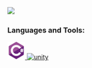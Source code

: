 ![](https://media.discordapp.net/attachments/1042819821311639552/1042829516080418866/Banner.png?width=960&height=219)

<p align="center">
  <h3 align="left">Languages and Tools:</h3>
  <p align="left"> <a href="https://www.w3schools.com/cs/" target="_blank" rel="noreferrer"> <img            src="https://raw.githubusercontent.com/devicons/devicon/master/icons/csharp/csharp-original.svg" alt="csharp" width="40" height="40"/> </a> <a    href="https://unity.com/" target="_blank" rel="noreferrer"> <img src="https://www.vectorlogo.zone/logos/unity3d/unity3d-icon.svg" alt="unity" width="40" height="40"/> </a> </p>
</p>
